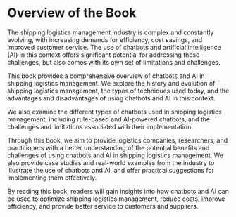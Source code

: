 Overview of the Book
==================================

The shipping logistics management industry is complex and constantly evolving, with increasing demands for efficiency, cost savings, and improved customer service. The use of chatbots and artificial intelligence (AI) in this context offers significant potential for addressing these challenges, but also comes with its own set of limitations and challenges.

This book provides a comprehensive overview of chatbots and AI in shipping logistics management. We explore the history and evolution of shipping logistics management, the types of techniques used today, and the advantages and disadvantages of using chatbots and AI in this context.

We also examine the different types of chatbots used in shipping logistics management, including rule-based and AI-powered chatbots, and the challenges and limitations associated with their implementation.

Through this book, we aim to provide logistics companies, researchers, and practitioners with a better understanding of the potential benefits and challenges of using chatbots and AI in shipping logistics management. We also provide case studies and real-world examples from the industry to illustrate the use of chatbots and AI, and offer practical suggestions for implementing them effectively.

By reading this book, readers will gain insights into how chatbots and AI can be used to optimize shipping logistics management, reduce costs, improve efficiency, and provide better service to customers and suppliers.
